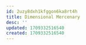 ```yaml
---
id: 2uzy8dxh1kfggon6ka8rt4h
title: Dimensional Mercenary
desc: ''
updated: 1709332516540
created: 1709332516540
---
```

